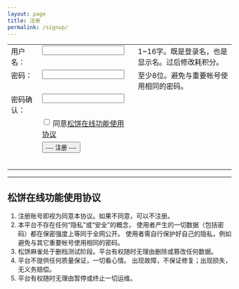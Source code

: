 ```yaml
---
layout: page
title: 注册
permalink: /signup/
---
```


<script>
function onSubmit() {
    var form = document.getElementById("form");

    var agree = form.agree.checked;
    if (!agree) {
        hint("请同意协议");
        return;
    }

    var username = form.username.value;
    if (!username) {
        hint("请填写用户名");
        return;
    }

    username = username.trim();

    if (!(1 <= username.length && username.length <= 16)) {
        hint("用户名长度超标");
        return;
    }

    var password = form.password.value;
    if (!password) {
        hint("请填写密码");
        return;
    }

    var password2 = form.password2.value;
    if (password !== password2) {
        hint("两次输入密码不一致");
        return;
    }

    if (password.length < 8) {
        hint("密码长度不够");
        return;
    }

    var cs = JSON.stringify({
        Username: username,
        Password: password
    });
    send(cs);
}

function hint(str) {
    var hint = document.getElementById("hint");
    hint.innerHTML = str;
}

function send(msg) {
    var submit = document.getElementById("submit");
    submit.disabled = true;
    hint("正在提交...");

    var url = "http://127.0.0.1:8080/account/create";
    xmlhttp = new XMLHttpRequest();
    xmlhttp.open("POST", url, true);
    xmlhttp.setRequestHeader("Content-type", "application/json");
    xmlhttp.onreadystatechange = function () {
        if (xmlhttp.readyState == 4 && xmlhttp.status == 200) {
            var sc = JSON.parse(xmlhttp.responseText);
            if (sc.Error) {
                hint("注册失败 " + sc.Error);
                submit.disabled = false;
            } else {
                // prevent showing anything while redirecting
                document.getElementById("hint").style.displayed = "none";
                window.location.href = "/signup-pass";
            }
        } else {
            console.log("ajax failed: " + xmlhttp.readyState + " " + xmlhttp.status);
        }
    };
    xmlhttp.send(msg);
}
</script>

<style>
table td, table td * {
  vertical-align: top;
}
</style>

<form id="form" action="javascript:onSubmit()">
  <table>
    <tr>
      <td>用户名：</td>
      <td><input type="text" name="username" value="" /></td>
      <td>1~16字。既是登录名，也是显示名。过后修改耗积分。</td>
    </tr>
    <tr>
      <td>密码：</td>
      <td><input type="password" name="password" value="" /></td>
      <td>至少8位。避免与重要帐号使用相同的密码。</td>
    </tr>
    <tr>
      <td>密码确认：</td>
      <td><input type="password" name="password2" value="" /></td>
    </tr>
    <tr>
      <td></td>
      <td>
        <label>
          <input type="checkbox" name="agree" />
          同意<a href="#license">松饼在线功能使用协议</a>
        </label>
      </td>
    </tr>
    <tr>
      <td></td>
      <td><input type="submit" id="submit" value="---- 注册 ----" /></td>
    </tr>
    <tr>
      <td></td>
      <td><h3 id="hint" /></td>
    </tr>
  </table>
</form>

---

## <a name="license"></a>松饼在线功能使用协议

1. 注册账号即视为同意本协议。如果不同意，可以不注册。
1. 本平台不存在任何“隐私”或“安全”的概念，
   使用者产生的一切数据（包括密码）都在保密强度上等同于全网公开。
   使用者需自行保护好自己的隐私，例如避免与其它重要帐号使用相同的密码。
1. 松饼麻雀处于删档测试阶段。平台有权随时无理由删除或篡改任何数据。
1. 平台不提供任何质量保证，一切看心情。
   出现故障，不保证修复；出现损失，无义务赔偿。
1. 平台有权随时无理由暂停或终止一切运维。
